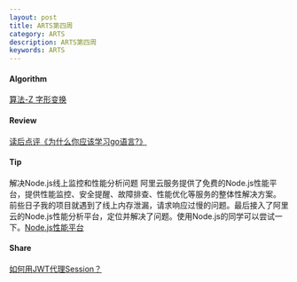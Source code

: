 ```yaml
---
layout: post
title: ARTS第四周
category: ARTS 
description: ARTS第四周
keywords: ARTS
---
```

  
#### Algorithm
[算法-Z 字形变换](/algorithm/2019/04/16/algorithm-leetcode-5.html)
  
#### Review
[读后点评《为什么你应该学习go语言?》](/review/2019/04/15/review-why-learn-go.html)
  
#### Tip
解决Node.js线上监控和性能分析问题
阿里云服务提供了免费的Node.js性能平台，提供性能监控、安全提醒、故障排查、性能优化等服务的整体性解决方案。
前些日子我的项目就遇到了线上内存泄漏，请求响应过慢的问题。最后接入了阿里云的Node.js性能分析平台，定位并解决了问题。使用Node.js的同学可以尝试一下。[Node.js性能平台](https://help.aliyun.com/product/60298.html)
  
#### Share
[如何用JWT代理Session？](/share/2019/04/20/share-jwt-practice.html)
